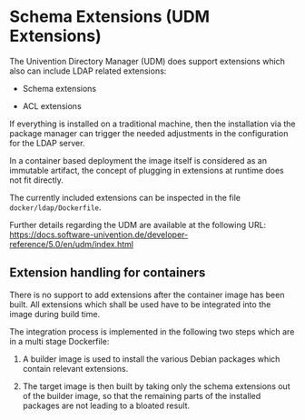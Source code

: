 
# Schema Extensions (UDM Extensions)

The Univention Directory Manager (UDM) does support extensions which also can
include LDAP related extensions:

- Schema extensions

- ACL extensions

If everything is installed on a traditional machine, then the installation via
the package manager can trigger the needed adjustments in the configuration for
the LDAP server.

In a container based deployment the image itself is considered as an immutable
artifact, the concept of plugging in extensions at runtime does not fit
directly.

The currently included extensions can be inspected in the file
`docker/ldap/Dockerfile`.

Further details regarding the UDM are available at the following URL:
https://docs.software-univention.de/developer-reference/5.0/en/udm/index.html


## Extension handling for containers

There is no support to add extensions after the container image has been built.
All extensions which shall be used have to be integrated into the image during
build time.

The integration process is implemented in the following two steps which are in a
multi stage Dockerfile:

1. A builder image is used to install the various Debian packages which contain
   relevant extensions.

2. The target image is then built by taking only the schema extensions out of
   the builder image, so that the remaining parts of the installed packages are
   not leading to a bloated result.

